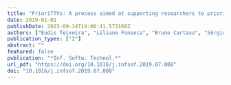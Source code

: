 ```yaml
---
title: "PrioriTTVs: A process aimed at supporting researchers to prioritize threats to validity and their mitigation actions when planning controlled experiments in SE"
date: 2019-01-01
publishDate: 2023-09-14T14:06:41.573169Z
authors: ["Eudis Teixeira", "Liliane Fonseca", "Bruno Cartaxo", "Sérgio Soares"]
publication_types: ["2"]
abstract: ""
featured: false
publication: "*Inf. Softw. Technol.*"
url_pdf: "https://doi.org/10.1016/j.infsof.2019.07.008"
doi: "10.1016/j.infsof.2019.07.008"
---
```


